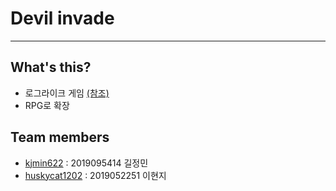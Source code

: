 
# Devil invade

***

## What's this?
* 로그라이크 게임 [(참조)](https://ko.wikipedia.org/wiki/%EB%A1%9C%EA%B7%B8%EB%A5%98_%EA%B2%8C%EC%9E%84)
* RPG로 확장

## Team members
* [kjmin622](github.com/kjmin622) : 2019095414 길정민
* [huskycat1202](github.com/huskycat1202) : 2019052251 이현지
